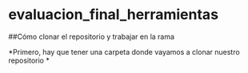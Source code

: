 # evaluacion_final_herramientas


##Cómo clonar el repositorio y trabajar en la rama

  *Primero, hay que tener una carpeta donde vayamos a clonar nuestro repositorio
  *
